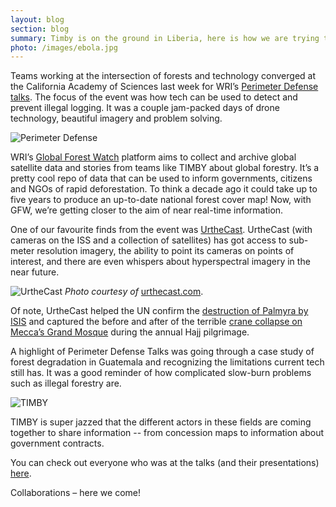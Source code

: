 ```yaml
---
layout: blog
section: blog
summary: Timby is on the ground in Liberia, here is how we are trying to help.
photo: /images/ebola.jpg
---
```


Teams working at the intersection of forests and technology converged at the California Academy of Sciences last week for WRI’s [Perimeter Defense talks](http://www.wri.org/events/2015/09/perimeter-defense-innovative-technologies-detecting-and). The focus of the event was how tech can be used to detect and prevent illegal logging. It was a couple jam-packed days of drone technology, beautiful imagery and problem solving. 

![Perimeter Defense](https://s3-eu-west-1.amazonaws.com/timbyinfo/California-Academy-of-Sciences.jpg)

WRI’s [Global Forest Watch](http://www.globalforestwatch.org/) platform aims to collect and archive global satellite data and stories from teams like TIMBY about global forestry. It’s a pretty cool repo of data that can be used to inform governments, citizens and NGOs of rapid deforestation. To think a decade ago it could take up to five years to produce an up-to-date national forest cover map! Now, with GFW, we’re getting closer to the aim of near real-time information. 

One of our favourite finds from the event was [UrtheCast](https://www.urthecast.com/). UrtheCast (with cameras on the ISS and a collection of satellites) has got access to sub-meter resolution imagery, the ability to point its cameras on points of interest, and there are even whispers about hyperspectral imagery in the near future.

![UrtheCast](https://s3-eu-west-1.amazonaws.com/timbyinfo/original.png)
*Photo courtesy of* [urthecast.com](http://gallery.urthecast.com/mecca-before-and-after-its-tragic-crane-collapse). 
 
Of note, UrtheCast helped the UN confirm the [destruction of Palmyra by ISIS](http://gallery.urthecast.com/toppled-by-isis-the-syrian-temple-of-bel) and captured the before and after of the terrible [crane collapse on Mecca’s Grand Mosque](http://blog.urthecast.com/updates/mecca-from-space-before-and-after-its-tragic-crane-collapse/) during the annual Hajj pilgrimage. 

A highlight of Perimeter Defense Talks was going through a case study of forest degradation in Guatemala and recognizing the limitations current tech still has. It was a good reminder of how complicated slow-burn problems such as illegal forestry are. 

![TIMBY](https://s3-eu-west-1.amazonaws.com/timbyinfo/image.jpeg)

TIMBY is super jazzed that the different actors in these fields are coming together to share information -- from concession maps to information about government contracts.

You can check out everyone who was at the talks (and their presentations) [here](http://www.forestlegality.org/event/perimeter-defense-innovative-technologies-detecting-and-preventing-illegal-logging).

Collaborations – here we come!





